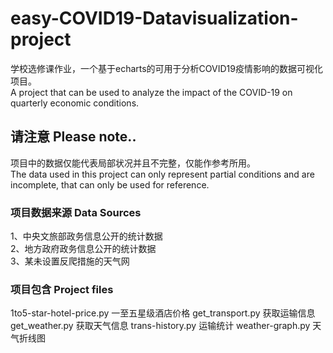 # easy-COVID19-Datavisualization-project
学校选修课作业，一个基于echarts的可用于分析COVID19疫情影响的数据可视化项目。  
A project that can be used to analyze the impact of the COVID-19 on quarterly economic conditions.

## 请注意 Please note..
项目中的数据仅能代表局部状况并且不完整，仅能作参考所用。  
The data used in this project can only represent partial conditions and are incomplete, that can only be used for reference.

### 项目数据来源 Data Sources
1、中央文旅部政务信息公开的统计数据  
2、地方政府政务信息公开的统计数据  
3、某未设置反爬措施的天气网  

### 项目包含 Project files
1to5-star-hotel-price.py  一至五星级酒店价格
get_transport.py  获取运输信息
get_weather.py  获取天气信息
trans-history.py  运输统计
weather-graph.py  天气折线图
